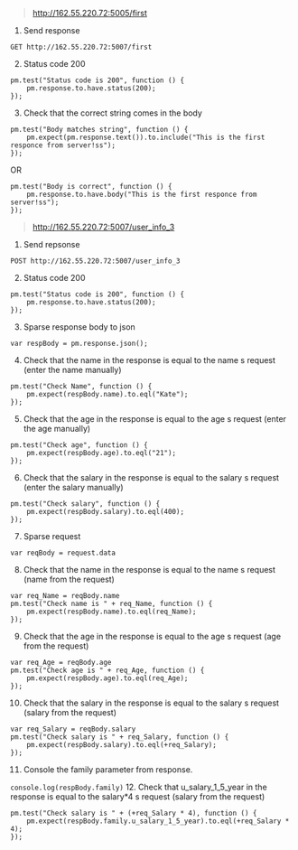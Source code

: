 > http://162.55.220.72:5005/first
1. Send response

`GET http://162.55.220.72:5007/first`

2. Status code 200
```
pm.test("Status code is 200", function () {
    pm.response.to.have.status(200);
});
```

3. Check that the correct string comes in the body

```
pm.test("Body matches string", function () {
    pm.expect(pm.response.text()).to.include("This is the first responce from server!ss");
});
```
OR 
```
pm.test("Body is correct", function () {
    pm.response.to.have.body("This is the first responce from server!ss");
});
```

> http://162.55.220.72:5007/user_info_3
1. Send repsonse

`POST http://162.55.220.72:5007/user_info_3`

2. Status code 200
```
pm.test("Status code is 200", function () {
    pm.response.to.have.status(200);
});
```
3. Sparse response body to json

`var respBody = pm.response.json();`

4. Check that the name in the response is equal to the name s request (enter the name manually)
```
pm.test("Check Name", function () {
    pm.expect(respBody.name).to.eql("Kate");
});
```
5. Check that the age in the response is equal to the age s request (enter the age manually)
```
pm.test("Check age", function () {
    pm.expect(respBody.age).to.eql("21");
});
```
6. Check that the salary in the response is equal to the salary s request (enter the salary manually)
```
pm.test("Check salary", function () {
    pm.expect(respBody.salary).to.eql(400);
});
```
7. Sparse request

`var reqBody = request.data`

8. Check that the name in the response is equal to the name s request (name from the request)
```
var req_Name = reqBody.name
pm.test("Check name is " + req_Name, function () {
    pm.expect(respBody.name).to.eql(req_Name);
});
```
9. Check that the age in the response is equal to the age s request (age from the request)
```
var req_Age = reqBody.age
pm.test("Check age is " + req_Age, function () {
    pm.expect(respBody.age).to.eql(req_Age);
});
```
10. Check that the salary in the response is equal to the salary s request (salary from the request)
```
var req_Salary = reqBody.salary
pm.test("Check salary is " + req_Salary, function () {
    pm.expect(respBody.salary).to.eql(+req_Salary);
});
```
11. Console the family parameter from response.

`console.log(respBody.family)`
12. Check that u_salary_1_5_year in the response is equal to the salary*4 s request (salary from the request)
```
pm.test("Check salary is " + (+req_Salary * 4), function () {
    pm.expect(respBody.family.u_salary_1_5_year).to.eql(+req_Salary * 4);
});
```
